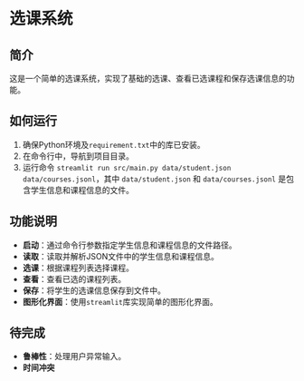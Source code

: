# 选课系统

## 简介

这是一个简单的选课系统，实现了基础的选课、查看已选课程和保存选课信息的功能。

## 如何运行

1. 确保Python环境及`requirement.txt`中的库已安装。
2. 在命令行中，导航到项目目录。
3. 运行命令 `streamlit run src/main.py data/student.json data/courses.jsonl`，其中 `data/student.json` 和 `data/courses.jsonl` 是包含学生信息和课程信息的文件。

## 功能说明

- **启动**：通过命令行参数指定学生信息和课程信息的文件路径。
- **读取**：读取并解析JSON文件中的学生信息和课程信息。
- **选课**：根据课程列表选择课程。
- **查看**：查看已选的课程列表。
- **保存**：将学生的选课信息保存到文件中。
- **图形化界面**：使用`streamlit`库实现简单的图形化界面。

## 待完成

- **鲁棒性**：处理用户异常输入。
- **时间冲突**
